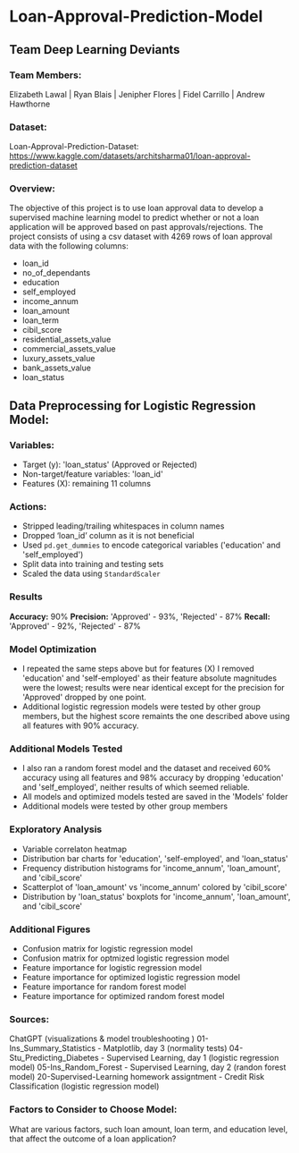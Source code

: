 # Loan-Approval-Prediction-Model
## Team Deep Learning Deviants 
### Team Members:
Elizabeth Lawal | Ryan Blais | Jenipher Flores | Fidel Carrillo | Andrew Hawthorne 

### Dataset:
Loan-Approval-Prediction-Dataset: https://www.kaggle.com/datasets/architsharma01/loan-approval-prediction-dataset

### Overview:
The objective of this project is to use loan approval data to develop a supervised machine learning model to predict whether or not a loan application will be approved based on past approvals/rejections. 
The project consists of using a csv dataset with 4269 rows of loan approval data with the following columns: 
- loan_id
- no_of_dependants
- education
- self_employed
- income_annum
- loan_amount
- loan_term
- cibil_score
- residential_assets_value
- commercial_assets_value
- luxury_assets_value
- bank_assets_value
- loan_status

## Data Preprocessing for Logistic Regression Model:
### Variables: 
- Target (y): 'loan_status' (Approved or Rejected)
- Non-target/feature variables: 'loan_id'
- Features (X): remaining 11 columns 

### Actions: 
- Stripped leading/trailing whitespaces in column names
- Dropped ‘loan_id’ column as it is not beneficial 
- Used `pd.get_dummies` to encode categorical variables ('education' and 'self_employed')
- Split data into training and testing sets
- Scaled the data using `StandardScaler`

### Results 
**Accuracy:** 90%
**Precision:** 'Approved' - 93%, 'Rejected' - 87%
**Recall:** 'Approved' - 92%, 'Rejected' - 87%

### Model Optimization
- I repeated the same steps above but for features (X) I removed 'education' and 'self-employed' as their feature absolute magnitudes were the lowest; results were near identical except for the precision for 'Approved' dropped by one point. 
- Additional logistic regression models were tested by other group members, but the highest score remaints the one described above using all features with 90% accuracy. 

### Additional Models Tested
- I also ran a random forest model and the dataset and received 60% accuracy using all features and 98% accuracy by dropping 'education' and 'self_employed', neither results of which seemed reliable. 
- All models and optimized models tested are saved in the 'Models' folder
- Additional models were tested by other group members 

### Exploratory Analysis 
- Variable correlaton heatmap
- Distribution bar charts for 'education', 'self-employed', and 'loan_status'
- Frequency distribution histograms for 'income_annum', 'loan_amount', and 'cibil_score'
- Scatterplot of 'loan_amount' vs 'income_annum' colored by 'cibil_score'
- Distribution by 'loan_status' boxplots for 'income_annum', 'loan_amount', and 'cibil_score'

### Additional Figures
- Confusion matrix for logistic regression model
- Confusion matrix for optmized logistic regression model
- Feature importance for logistic regression model
- Feature importance for optimized logistic regression model
- Feature importance for random forest model
- Feature importance for optimized random forest model

### Sources:
ChatGPT (visualizations & model troubleshooting )
01-Ins_Summary_Statistics - Matplotlib, day 3 (normality tests)
04-Stu_Predicting_Diabetes - Supervised Learning, day 1 (logistic regression model)
05-Ins_Random_Forest - Supervised Learning, day 2 (randon forest model)
20-Supervised-Learning homework assigntment - Credit Risk Classification (logistic regression model)






### Factors to Consider to Choose Model:
What are various factors, such loan amount, loan term, and education level, that affect the outcome of a loan application? 


